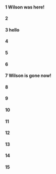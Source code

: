 #### 1 Wilson was here!
#### 2
#### 3 hello
#### 4
#### 5
#### 6
#### 7 Wilson is gone now!
#### 8
#### 9
#### 10
#### 11
#### 12
#### 13
#### 14
#### 15